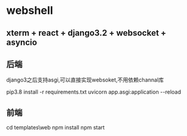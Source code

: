 # webshell

## xterm + react + django3.2 + websocket + asyncio

## 后端

django3之后支持asgi,可以直接实现websoket,不用依赖channal库

pip3.8 install -r requirements.txt
uvicorn app.asgi:application --reload

## 前端
cd templates\web
npm install
npm start
